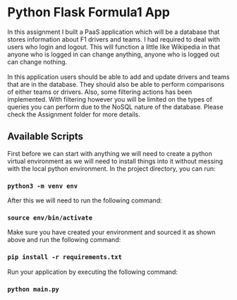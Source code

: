 # Python Flask Formula1 App
In this assignment I built a PaaS application which will be a database that stores information about F1 drivers and teams. I had required to deal with users who login and logout. This will function a little like Wikipedia in that anyone who is logged in can change anything, anyone who is logged out can change nothing.<br><br>
In this application users should be able to add and update drivers and teams that are in the database. They should also be able to perform comparisons of either teams or drivers. Also, some filtering actions has been implemented. With filtering however you will be limited on the types of queries you can perform due to the NoSQL nature of the database. Please check the Assignment folder for more details.

## Available Scripts

First before we can start with anything we will need to create a python virtual environment as we will need to install things into it without messing with the local python environment. In the project directory, you can run:

### `python3 -m venv env`

After this we will need to run the following command:

### `source env/bin/activate`

Make sure you have created your environment and sourced it as shown above and run the following command:

### `pip install -r requirements.txt`

Run your application by executing the following command:
 
### `python main.py`


